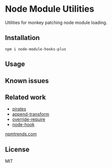 # Node Module Utilities

Utilities for monkey patching node module loading.

## Installation

```
npm i node-module-hooks-plus
```

## Usage

## Known issues

## Related work

- [pirates](https://www.npmjs.com/package/pirates)
- [append-transform](https://www.npmjs.com/package/append-transform)
- [override-require](https://www.npmjs.com/package/override-require)
- [node-hook](https://www.npmjs.com/package/node-hook)

[npmtrends.com](https://npmtrends.com/append-transform-vs-node-hook-vs-override-require-vs-pirates)

## License

MIT
